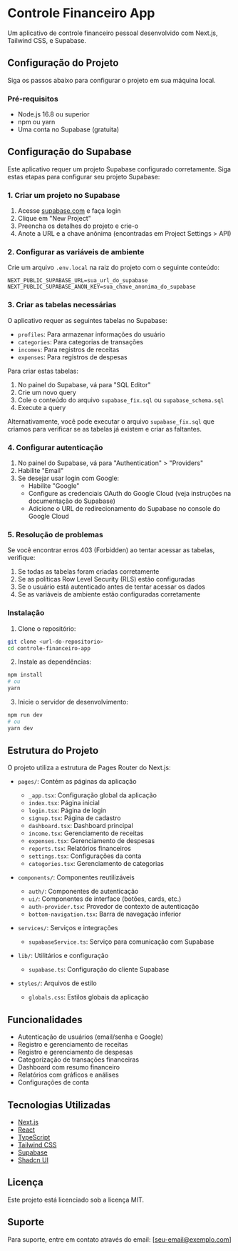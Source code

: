 # Controle Financeiro App

Um aplicativo de controle financeiro pessoal desenvolvido com Next.js, Tailwind CSS, e Supabase.

## Configuração do Projeto

Siga os passos abaixo para configurar o projeto em sua máquina local.

### Pré-requisitos

- Node.js 16.8 ou superior
- npm ou yarn
- Uma conta no Supabase (gratuita)

## Configuração do Supabase

Este aplicativo requer um projeto Supabase configurado corretamente. Siga estas etapas para configurar seu projeto Supabase:

### 1. Criar um projeto no Supabase

1. Acesse [supabase.com](https://supabase.com/) e faça login
2. Clique em "New Project"
3. Preencha os detalhes do projeto e crie-o
4. Anote a URL e a chave anônima (encontradas em Project Settings > API)

### 2. Configurar as variáveis de ambiente

Crie um arquivo `.env.local` na raiz do projeto com o seguinte conteúdo:

```
NEXT_PUBLIC_SUPABASE_URL=sua_url_do_supabase
NEXT_PUBLIC_SUPABASE_ANON_KEY=sua_chave_anonima_do_supabase
```

### 3. Criar as tabelas necessárias

O aplicativo requer as seguintes tabelas no Supabase:
- `profiles`: Para armazenar informações do usuário
- `categories`: Para categorias de transações
- `incomes`: Para registros de receitas
- `expenses`: Para registros de despesas

Para criar estas tabelas:

1. No painel do Supabase, vá para "SQL Editor"
2. Crie um novo query
3. Cole o conteúdo do arquivo `supabase_fix.sql` ou `supabase_schema.sql`
4. Execute a query

Alternativamente, você pode executar o arquivo `supabase_fix.sql` que criamos para verificar se as tabelas já existem e criar as faltantes.

### 4. Configurar autenticação

1. No painel do Supabase, vá para "Authentication" > "Providers"
2. Habilite "Email"
3. Se desejar usar login com Google:
   - Habilite "Google"
   - Configure as credenciais OAuth do Google Cloud (veja instruções na documentação do Supabase)
   - Adicione o URL de redirecionamento do Supabase no console do Google Cloud

### 5. Resolução de problemas

Se você encontrar erros 403 (Forbidden) ao tentar acessar as tabelas, verifique:

1. Se todas as tabelas foram criadas corretamente
2. Se as políticas Row Level Security (RLS) estão configuradas
3. Se o usuário está autenticado antes de tentar acessar os dados
4. Se as variáveis de ambiente estão configuradas corretamente

### Instalação

1. Clone o repositório:
```bash
git clone <url-do-repositorio>
cd controle-financeiro-app
```

2. Instale as dependências:
```bash
npm install
# ou
yarn
```

3. Inicie o servidor de desenvolvimento:
```bash
npm run dev
# ou
yarn dev
```

## Estrutura do Projeto

O projeto utiliza a estrutura de Pages Router do Next.js:

- `pages/`: Contém as páginas da aplicação
  - `_app.tsx`: Configuração global da aplicação
  - `index.tsx`: Página inicial
  - `login.tsx`: Página de login
  - `signup.tsx`: Página de cadastro
  - `dashboard.tsx`: Dashboard principal
  - `income.tsx`: Gerenciamento de receitas
  - `expenses.tsx`: Gerenciamento de despesas
  - `reports.tsx`: Relatórios financeiros
  - `settings.tsx`: Configurações da conta
  - `categories.tsx`: Gerenciamento de categorias
  
- `components/`: Componentes reutilizáveis
  - `auth/`: Componentes de autenticação
  - `ui/`: Componentes de interface (botões, cards, etc.)
  - `auth-provider.tsx`: Provedor de contexto de autenticação
  - `bottom-navigation.tsx`: Barra de navegação inferior

- `services/`: Serviços e integrações
  - `supabaseService.ts`: Serviço para comunicação com Supabase

- `lib/`: Utilitários e configuração
  - `supabase.ts`: Configuração do cliente Supabase

- `styles/`: Arquivos de estilo
  - `globals.css`: Estilos globais da aplicação

## Funcionalidades

- Autenticação de usuários (email/senha e Google)
- Registro e gerenciamento de receitas
- Registro e gerenciamento de despesas
- Categorização de transações financeiras
- Dashboard com resumo financeiro
- Relatórios com gráficos e análises
- Configurações de conta

## Tecnologias Utilizadas

- [Next.js](https://nextjs.org/)
- [React](https://reactjs.org/)
- [TypeScript](https://www.typescriptlang.org/)
- [Tailwind CSS](https://tailwindcss.com/)
- [Supabase](https://supabase.com/)
- [Shadcn UI](https://ui.shadcn.com/)

## Licença

Este projeto está licenciado sob a licença MIT.

## Suporte

Para suporte, entre em contato através do email: [seu-email@exemplo.com]

